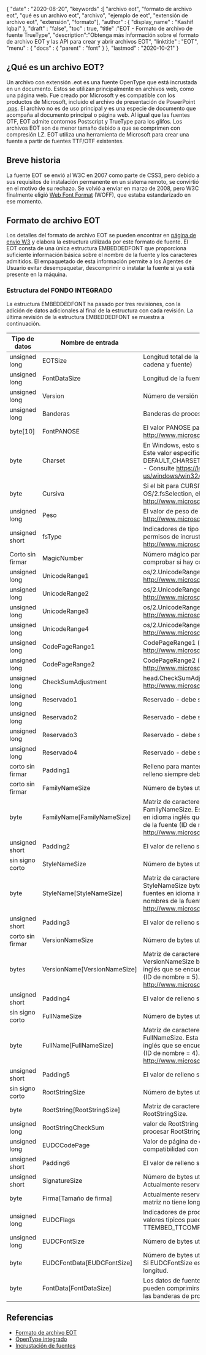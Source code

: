 {
  "date" : "2020-08-20",
  "keywords" :[ "archivo eot", "formato de archivo eot", "qué es un archivo eot", "archivo", "ejemplo de eot", "extensión de archivo eot", "extensión", "formato"],
  "author" : {
    "display_name" : "Kashif Iqbal"
},
  "draft" : "false",
  "toc" : true,
  "title" :"EOT - Formato de archivo de fuente TrueType",
  "description":"Obtenga más información sobre el formato de archivo EOT y las API para crear y abrir archivos EOT",
  "linktitle" : "EOT",
  "menu" : {
    "docs" : {
      "parent" : "font"
}
},
  "lastmod" : "2020-10-21"
}

## ¿Qué es un archivo EOT?

Un archivo con extensión .eot es una fuente OpenType que está incrustada en un documento. Estos se utilizan principalmente en archivos web, como una página web. Fue creado por Microsoft y es compatible con los productos de Microsoft, incluido el archivo de presentación de PowerPoint [.pps](/es/presentation/pps). El archivo no es de uso principal y es una especie de documento que acompaña al documento principal o página web. Al igual que las fuentes OTF, EOT admite contornos Postscript y TrueType para los glifos. Los archivos EOT son de menor tamaño debido a que se comprimen con compresión LZ. EOT utiliza una herramienta de Microsoft para crear una fuente a partir de fuentes TTF/OTF existentes.

## Breve historia

La fuente EOT se envió al W3C en 2007 como parte de CSS3, pero debido a sus requisitos de instalación permanente en un sistema remoto, se convirtió en el motivo de su rechazo. Se volvió a enviar en marzo de 2008, pero W3C finalmente eligió [Web Font Format](/es/font/woff/) (WOFF), que estaba estandarizado en ese momento.

## Formato de archivo EOT

Los detalles del formato de archivo EOT se pueden encontrar en [página de envío W3](https://www.w3.org/Submission/EOT/#FileFormat) y elabora la estructura utilizada por este formato de fuente. El EOT consta de una única estructura EMBEDDEDFONT que proporciona suficiente información básica sobre el nombre de la fuente y los caracteres admitidos. El empaquetado de esta información permite a los Agentes de Usuario evitar desempaquetar, descomprimir o instalar la fuente si ya está presente en la máquina.

### Estructura del FONDO INTEGRADO
La estructura EMBEDDEDFONT ha pasado por tres revisiones, con la adición de datos adicionales al final de la estructura con cada revisión. La última revisión de la estructura EMBEDDEDFONT se muestra a continuación.

|Tipo de datos|Nombre de entrada|Descripción|
---|---|---|
|unsigned long|EOTSize|Longitud total de la estructura en bytes (incluidos datos de cadena y fuente)|
|unsigned long|FontDataSize|Longitud de la fuente OpenType (FontData) en bytes|
|unsigned long|Version|Número de versión de este formato - 0x00020002|
|unsigned long|Banderas|Banderas de procesamiento|
|byte[10]|FontPANOSE|El valor PANOSE para esta fuente: consulte http://www.microsoft.com/typography/otspec/os2.htm#pan|
|byte|Charset|En Windows, esto se deriva de TEXTMETRIC.tmCharSet. Este valor especifica el conjunto de caracteres de la fuente. DEFAULT_CHARSET (0x01) indica que no hay preferencia. - Consulte https://learn.microsoft.com/en-us/windows/win32/api/wingdi/ns-wingdi-textmetrica|
|byte|Cursiva|Si el bit para CURSIVA está establecido en OS/2.fsSelection, el valor será 0x01 - Consulte http://www.microsoft.com/typography/otspec/os2.htm#fss|
|unsigned long|Peso|El valor de peso de esta fuente: consulte http://www.microsoft.com/typography/otspec/os2.htm#wtc|
|unsigned short|fsType|Indicadores de tipo que brindan información sobre permisos de incrustación: consulte http://www.microsoft.com/typography/otspec/os2.htm#fst|
|Corto sin firmar|MagicNumber|Número mágico para archivo EOT - 0x504C. Se utiliza para comprobar si hay corrupción de datos.|
|unsigned long|UnicodeRange1|os/2.UnicodeRange1 (bits 0-31) - Consulte http://www.microsoft.com/typography/otspec/os2.htm#ur|
|unsigned long|UnicodeRange2|os/2.UnicodeRange2 (bits 32-63) - Ver http://www.microsoft.com/typography/otspec/os2.htm#ur|
|unsigned long|UnicodeRange3|os/2.UnicodeRange3 (bits 64-95) - Ver http://www.microsoft.com/typography/otspec/os2.htm#ur|
|unsigned long|UnicodeRange4|os/2.UnicodeRange4 (bits 96-127) - Consulte http://www.microsoft.com/typography/otspec/os2.htm#ur|
|unsigned long|CodePageRange1|CodePageRange1 (bits 0-31) - Consulte http://www.microsoft.com/typography/otspec/os2.htm#cpr|
|unsigned long|CodePageRange2|CodePageRange2 (bits 32-63): consulte http://www.microsoft.com/typography/otspec/os2.htm#cpr|
|unsigned long|CheckSumAdjustment|head.CheckSumAdjustment - Ver http://www.microsoft.com/typography/otspec/head.htm|
|unsigned long|Reservado1|Reservado - debe ser 0|
|unsigned long|Reservado2|Reservado - debe ser 0|
|unsigned long|Reservado3|Reservado - debe ser 0|
|unsigned long|Reservado4|Reservado - debe ser 0|
|corto sin firmar|Padding1|Relleno para mantener la alineación larga. El valor de relleno siempre debe establecerse en 0x0000.|
|corto sin firmar|FamilyNameSize|Número de bytes utilizados por la matriz FamilyName|
|byte|FamilyName[FamilyNameSize]|Matriz de caracteres UTF-16 con la longitud de bytes de FamilyNameSize. Esta es la cadena de la familia de fuentes en idioma inglés que se encuentra en la tabla de nombres de la fuente (ID de nombre = 1). Consulte http://www.microsoft.com/typography/otspec/name.htm|
|unsigned short|Padding2|El valor de relleno siempre debe establecerse en 0x0000.|
|sin signo corto|StyleNameSize|Número de bytes utilizados por StyleName|
|byte|StyleName[StyleNameSize]|Matriz de caracteres UTF-16 de la longitud de StyleNameSize bytes. Esta es la cadena de subfamilia de fuentes en idioma inglés que se encuentra en la tabla de nombres de la fuente (ID de nombre = 2). Consulte http://www.microsoft.com/typography/otspec/name.htm|
|unsigned short|Padding3|El valor de relleno siempre debe establecerse en 0x0000.|
|corto sin firmar|VersionNameSize|Número de bytes utilizados por VersionName|
|bytes|VersionName[VersionNameSize]|Matriz de caracteres UTF-16 de la longitud de VersionNameSize bytes. Esta es la cadena de la versión en inglés que se encuentra en la tabla de nombres de la fuente (ID de nombre = 5). Consulte http://www.microsoft.com/typography/otspec/name.htm|
|unsigned short|Padding4|El valor de relleno siempre debe establecerse en 0x0000.|
|sin signo corto|FullNameSize|Número de bytes utilizados por FullName|
|byte|FullName[FullNameSize]|Matriz de caracteres UTF-16 con la longitud de bytes FullNameSize. Esta es la cadena de nombre completo en inglés que se encuentra en la tabla de nombres de la fuente (ID de nombre = 4). Consulte http://www.microsoft.com/typography/otspec/name.htm|
|unsigned short|Padding5|El valor de relleno siempre debe establecerse en 0x0000.|
|sin signo corto|RootStringSize|Número de bytes utilizados por la matriz RootString|
|byte|RootString[RootStringSize]|Matriz de caracteres UTF-16 con la longitud de bytes de RootStringSize.|
|unsigned long|RootStringCheckSum|valor de RootString CheckSum. Consulte el algoritmo para procesar RootStringChecksum a continuación.|
|unsigned long|EUDCCodePage|Valor de página de códigos necesario para la compatibilidad con fuentes EUDC.|
|unsigned short|Padding6|El valor de relleno siempre debe establecerse en 0x0000.|
|unsigned short|SignatureSize|Número de bytes utilizados por la matriz Signature. Actualmente reservado y debe establecerse en 0x0000.|
|byte|Firma[Tamaño de firma]|Actualmente reservado. Si SignatureSize es 0x0000, esta matriz no tiene longitud.|
|unsigned long|EUDCFlags|Indicadores de procesamiento para la fuente EUDC. Los valores típicos pueden ser TTEMBED_XORENCRYPTDATA y TTEMBED_TTCOMPRESSED.|
|unsigned long|EUDCFontSize|Número de bytes utilizados por la matriz Signature.|
|byte|EUDCFontData[EUDCFontSize]|Número de bytes utilizados para los datos de fuente EUDC. Si EUDCFontSize es 0x00000000, esta matriz no tiene longitud.|
|byte|FontData[FontDataSize]|Los datos de fuente para este archivo EOT. Los datos pueden comprimirse o cifrarse con XOR según lo indiquen las banderas de procesamiento.|

## Referencias

* [Formato de archivo EOT](https://www.w3.org/Submission/EOT/)
* [OpenType integrado](https://en.wikipedia.org/wiki/Embedded_OpenType)
* [Incrustación de fuentes](https://en.wikipedia.org/wiki/Font_embedding)

